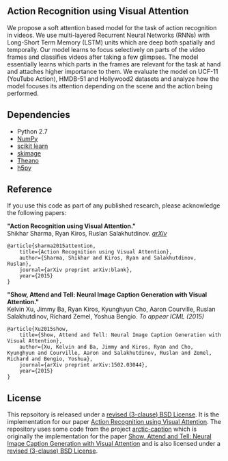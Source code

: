 ## Action Recognition using Visual Attention

We propose a soft attention based model for the task of action recognition in videos. 
We use multi-layered Recurrent Neural Networks (RNNs) with Long-Short Term Memory 
(LSTM) units which are deep both spatially and temporally. Our model learns to focus 
selectively on parts of the video frames and classifies videos after taking a few 
glimpses. The model essentially learns which parts in the frames are relevant for the 
task at hand and attaches higher importance to them. We evaluate the model on UCF-11 
(YouTube Action), HMDB-51 and Hollywood2 datasets and analyze how the model focuses its 
attention depending on the scene and the action being performed.

## Dependencies

* Python 2.7
* [NumPy](http://www.numpy.org/)
* [scikit learn](http://scikit-learn.org/stable/index.html)
* [skimage](http://scikit-image.org/docs/dev/api/skimage.html)
* [Theano](http://www.deeplearning.net/software/theano/)
* [h5py](http://docs.h5py.org/en/latest/)

## Reference

If you use this code as part of any published research, please acknowledge the
following papers:

**"Action Recognition using Visual Attention."**  
Shikhar Sharma, Ryan Kiros, Ruslan Salakhutdinov. *[arXiv](blank)*

    @article{sharma2015attention,
        title={Action Recognition using Visual Attention},
        author={Sharma, Shikhar and Kiros, Ryan and Salakhutdinov, Ruslan},
        journal={arXiv preprint arXiv:blank},
        year={2015}
    } 

**"Show, Attend and Tell: Neural Image Caption Generation with Visual Attention."**  
Kelvin Xu, Jimmy Ba, Ryan Kiros, Kyunghyun Cho, Aaron Courville, Ruslan
Salakhutdinov, Richard Zemel, Yoshua Bengio. *To appear ICML (2015)*

    @article{Xu2015show,
        title={Show, Attend and Tell: Neural Image Caption Generation with Visual Attention},
        author={Xu, Kelvin and Ba, Jimmy and Kiros, Ryan and Cho, Kyunghyun and Courville, Aaron and Salakhutdinov, Ruslan and Zemel, Richard and Bengio, Yoshua},
        journal={arXiv preprint arXiv:1502.03044},
        year={2015}
    }

## License
This repsoitory is released under a [revised (3-clause) BSD License](http://directory.fsf.org/wiki/License:BSD_3Clause). It 
is the implementation for our paper [Action Recognition using Visual Attention](blank). The repository uses some code from the project 
[arctic-caption](https://github.com/kelvinxu/arctic-captions) which is originally the implementation for the paper 
[Show, Attend and Tell: Neural Image Caption Generation with Visual Attention](http://arxiv.org/abs/1502.03044) and is also licensed 
under a [revised (3-clause) BSD License](http://directory.fsf.org/wiki/License:BSD_3Clause).
